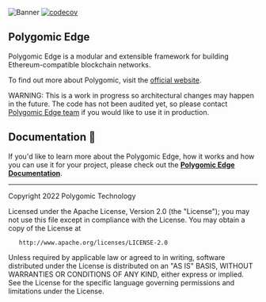 
![Banner](.github/banner.jpg)
[![codecov](https://codecov.io/gh/0xPolygon/polygomic-edge/branch/develop/graph/badge.svg?token=PXEADRC1IW)](https://codecov.io/gh/0xPolygon/polygomic-edge)
## Polygomic Edge

Polygomic Edge is a modular and extensible framework for building Ethereum-compatible blockchain networks.

To find out more about Polygomic, visit the [official website](https://polygomic.com/).

WARNING: This is a work in progress so architectural changes may happen in the future. The code has not been audited yet, so please contact [Polygomic Edge team](mailto:edge@polygomic.com) if you would like to use it in production.

## Documentation 📝

If you'd like to learn more about the Polygomic Edge, how it works and how you can use it for your project,
please check out the **[Polygomic Edge Documentation](https://docs.polygomic.com/docs/edge/overview/)**.

---

Copyright 2022 Polygomic Technology

Licensed under the Apache License, Version 2.0 (the "License");
you may not use this file except in compliance with the License.
You may obtain a copy of the License at

       http://www.apache.org/licenses/LICENSE-2.0

Unless required by applicable law or agreed to in writing, software
distributed under the License is distributed on an "AS IS" BASIS,
WITHOUT WARRANTIES OR CONDITIONS OF ANY KIND, either express or implied.
See the License for the specific language governing permissions and
limitations under the License.
